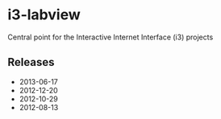 i3-labview
==========

Central point for the Interactive Internet Interface (i3) projects

Releases
---------
* 2013-06-17
* 2012-12-20
* 2012-10-29
* 2012-08-13
